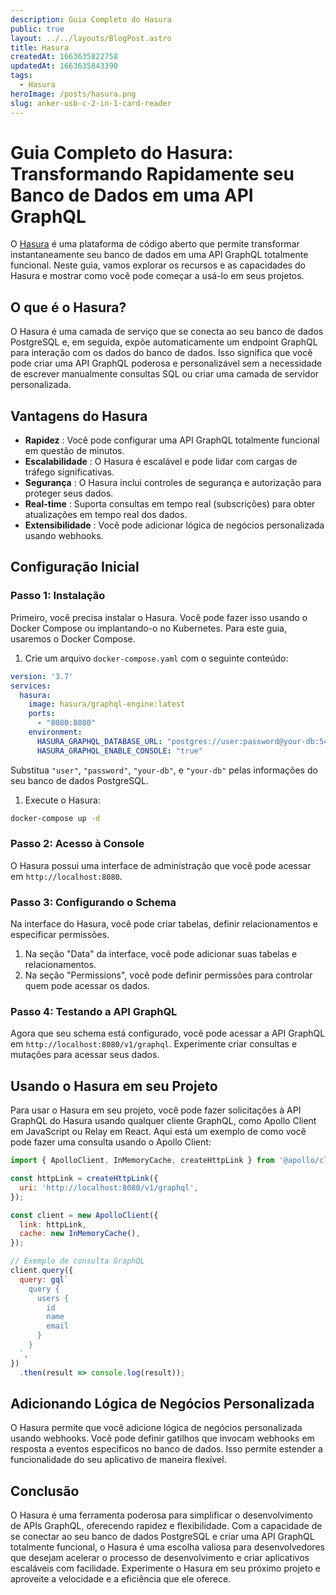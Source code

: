 ```yaml
---
description: Guia Completo do Hasura
public: true
layout: ../../layouts/BlogPost.astro
title: Hasura
createdAt: 1663635822758
updatedAt: 1663635843390
tags:
  - Hasura
heroImage: /posts/hasura.png
slug: anker-usb-c-2-in-1-card-reader
---
```



# Guia Completo do Hasura: Transformando Rapidamente seu Banco de Dados em uma API GraphQL

O [Hasura](https://hasura.io/)  é uma plataforma de código aberto que permite transformar instantaneamente seu banco de dados em uma API GraphQL totalmente funcional. Neste guia, vamos explorar os recursos e as capacidades do Hasura e mostrar como você pode começar a usá-lo em seus projetos.
## O que é o Hasura?

O Hasura é uma camada de serviço que se conecta ao seu banco de dados PostgreSQL e, em seguida, expõe automaticamente um endpoint GraphQL para interação com os dados do banco de dados. Isso significa que você pode criar uma API GraphQL poderosa e personalizável sem a necessidade de escrever manualmente consultas SQL ou criar uma camada de servidor personalizada.
## Vantagens do Hasura 
- **Rapidez** : Você pode configurar uma API GraphQL totalmente funcional em questão de minutos. 
- **Escalabilidade** : O Hasura é escalável e pode lidar com cargas de tráfego significativas. 
- **Segurança** : O Hasura inclui controles de segurança e autorização para proteger seus dados. 
- **Real-time** : Suporta consultas em tempo real (subscrições) para obter atualizações em tempo real dos dados. 
- **Extensibilidade** : Você pode adicionar lógica de negócios personalizada usando webhooks.
## Configuração Inicial
### Passo 1: Instalação

Primeiro, você precisa instalar o Hasura. Você pode fazer isso usando o Docker Compose ou implantando-o no Kubernetes. Para este guia, usaremos o Docker Compose. 
1. Crie um arquivo `docker-compose.yaml` com o seguinte conteúdo:

```yaml
version: '3.7'
services:
  hasura:
    image: hasura/graphql-engine:latest
    ports:
      - "8080:8080"
    environment:
      HASURA_GRAPHQL_DATABASE_URL: "postgres://user:password@your-db:5432/your-db"
      HASURA_GRAPHQL_ENABLE_CONSOLE: "true"
```



Substitua `"user"`, `"password"`, `"your-db"`, e `"your-db"` pelas informações do seu banco de dados PostgreSQL.
1. Execute o Hasura:

```bash
docker-compose up -d
```


### Passo 2: Acesso à Console

O Hasura possui uma interface de administração que você pode acessar em `http://localhost:8080`.
### Passo 3: Configurando o Schema

Na interface do Hasura, você pode criar tabelas, definir relacionamentos e especificar permissões. 
1. Na seção "Data" da interface, você pode adicionar suas tabelas e relacionamentos. 
2. Na seção "Permissions", você pode definir permissões para controlar quem pode acessar os dados.
### Passo 4: Testando a API GraphQL

Agora que seu schema está configurado, você pode acessar a API GraphQL em `http://localhost:8080/v1/graphql`. Experimente criar consultas e mutações para acessar seus dados.
## Usando o Hasura em seu Projeto

Para usar o Hasura em seu projeto, você pode fazer solicitações à API GraphQL do Hasura usando qualquer cliente GraphQL, como Apollo Client em JavaScript ou Relay em React. Aqui está um exemplo de como você pode fazer uma consulta usando o Apollo Client:

```javascript
import { ApolloClient, InMemoryCache, createHttpLink } from '@apollo/client';

const httpLink = createHttpLink({
  uri: 'http://localhost:8080/v1/graphql',
});

const client = new ApolloClient({
  link: httpLink,
  cache: new InMemoryCache(),
});

// Exemplo de consulta GraphQL
client.query({
  query: gql`
    query {
      users {
        id
        name
        email
      }
    }
  `,
})
  .then(result => console.log(result));
```


## Adicionando Lógica de Negócios Personalizada

O Hasura permite que você adicione lógica de negócios personalizada usando webhooks. Você pode definir gatilhos que invocam webhooks em resposta a eventos específicos no banco de dados. Isso permite estender a funcionalidade do seu aplicativo de maneira flexível.
## Conclusão

O Hasura é uma ferramenta poderosa para simplificar o desenvolvimento de APIs GraphQL, oferecendo rapidez e flexibilidade. Com a capacidade de se conectar ao seu banco de dados PostgreSQL e criar uma API GraphQL totalmente funcional, o Hasura é uma escolha valiosa para desenvolvedores que desejam acelerar o processo de desenvolvimento e criar aplicativos escaláveis com facilidade. Experimente o Hasura em seu próximo projeto e aproveite a velocidade e a eficiência que ele oferece.
